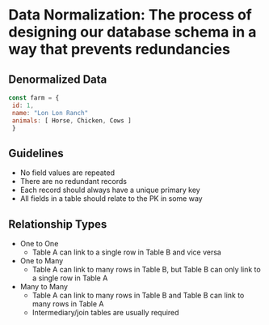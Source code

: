 # Data Normalization: The process of designing our database schema in a way that prevents redundancies

## Denormalized Data

```javascript
const farm = {
 id: 1,
 name: "Lon Lon Ranch"
 animals: [ Horse, Chicken, Cows ]
 }
```

## Guidelines

- No field values are repeated
- There are no redundant records
- Each record should always have a unique primary key
- All fields in a table should relate to the PK in some way

## Relationship Types

- One to One
  - Table A can link to a single row in Table B and vice versa
- One to Many
  - Table A can link to many rows in Table B, but Table B can only link to a single row in Table A
- Many to Many
  - Table A can link to many rows in Table B and Table B can link to many rows in Table A
  - Intermediary/join tables are usually required
